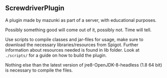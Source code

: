 ## ScrewdriverPlugin

A plugin made by mazunki as part of a server, with educational purposes. 

Possibly something good will come out of it, possibly not. Time will tell.

Use scripts to compile classes and jar-files for usage, make sure to download the necessary libraries/resources from Spigot. Further information about resources needed is found in lib folder. Look at `./scripts/` for a guide on how to build the plugin.

Nothing else than the latest version of jre8-OpenJDK-8-headless (1.8 64 bit) is necessary to compile the files.

